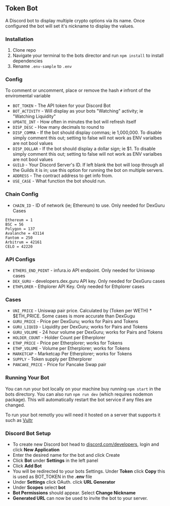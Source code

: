 ## Token Bot
A Discord bot to display multiple crypto options via its name. Once configured the bot will set it's nickname to display the values. 

### Installation
1) Clone repo 
2) Navigate your terminal to the bots director and run `npm install` to install dependencies
3) Rename `.env-sample` to `.env`

### Config 
To comment or uncomment, place or remove the hash `#` infront of the enviromental variable

- `BOT_TOKEN` - The API token for your Discord Bot
- `BOT_ACTIVITY` - Will display as your bots "Watching" activity; ie "Watching Liquidity"
- `UPDATE_INT` - How often in minutes the bot will refresh itself
- `DISP_DESC` - How many decimals to round to
- `DISP_COMMA` - If the bot should display commas; ie 1,000,000. To disable simply comment this out; setting to false will not work as ENV varialbes are not bool values
- `DISP_DOLLAR` - If the bot should display a dollar sign; ie $1. To disable simply comment this out; setting to false will not work as ENV varialbes are not bool values
- `GUILD` - Your Discord Server's ID. If left blank the bot will loop through all the Guilds it is in; use this option for running the bot on multiple servers.
- `ADDRESS` - The contract address to get info from.
- `USE_CASE` - What function the bot should run.

### Chain Config
- `CHAIN_ID` - ID of network (ie; Ethereum) to use. Only needed for DexGuru Cases 
```
Ethereum = 1
BSC = 56
Polygon = 137
Avalanche = 43114
Fantom = 250
Arbitrum = 42161
CELO = 42220
```
### API Configs
- `ETHERS_END_POINT` - infura.io API endpoint. Only needed for Uniswap cases
- `DEX_GURU` - developers.dex.guru API key. Only needed for DexGuru cases
- `ETHPLORER` - Ethplorer API Key. Only needed for Ethplorer cases

### Cases
- `UNI_PRICE` - Uniswap pair price. Calculated by (Token per WETH) * $ETH_PRICE. Some cases is more accurate than DexGugu
- `GURU_PRICE` - Price per DexGuru; works for Pairs and Tokens
- `GURU_LIQUID` - Liquidity per DexGuru; works for Pairs and Tokens
- `GURU_VOLUME` - 24 hour volume per DexGuru; works for Pairs and Tokens
- `HOLDER_COUNT` - Holder Count per Etherplorer
- `ETHP_PRICE` - Price per Etherplorer; works for Tokens
- `ETHP_VOLUME` - Volume per Etherplorer; works for Tokens
- `MARKETCAP` - Marketcap Per Etherplorer; works for Tokens
- `SUPPLY` - Token supply per Etherplorer
- `PANCAKE_PRICE` - Price for Pancake Swap pair

### Running Your Bot
You can run your bot locally on your machine buy running `npm start` in the bots directory.
You can also run `npm run dev` (which requires nodemon package). This will automatically restart the bot service if any files are changed.

To run your bot remotly you will need it hosted on a server that supports it such as [Vultr](https://www.vultr.com/?ref=8430432)

### Discord Bot Setup
- To create new Discord bot head to [discord.com/developers](https://discord.com/developers), login and click **New Application**
- Enter the desired name for the bot and click Create
- Click **Bot** under **Settings** in the left panel
- Click **Add Bot**
- You will be redirected to your bots Settings. Under **Token** click **Copy** this is used as BOT_TOKEN in the **.env** file
- Under **Settings** click OAuth. click **URL Generator**
- Under **Scopes** select **bot** 
- **Bot Permissions** should appear. Select **Change Nickname**
- **Generated URL** can now be used to invite the bot to your server.


